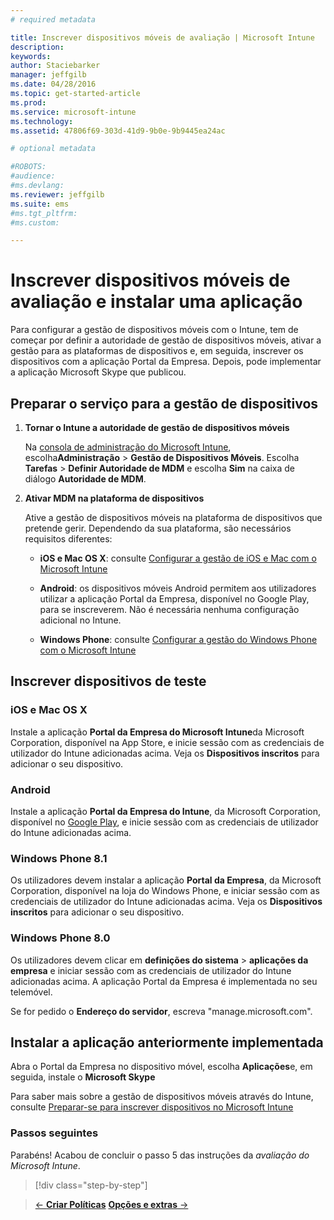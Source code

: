 ```yaml
---
# required metadata

title: Inscrever dispositivos móveis de avaliação | Microsoft Intune
description:
keywords:
author: Staciebarker
manager: jeffgilb
ms.date: 04/28/2016
ms.topic: get-started-article
ms.prod:
ms.service: microsoft-intune
ms.technology:
ms.assetid: 47806f69-303d-41d9-9b0e-9b9445ea24ac

# optional metadata

#ROBOTS:
#audience:
#ms.devlang:
ms.reviewer: jeffgilb
ms.suite: ems
#ms.tgt_pltfrm:
#ms.custom:

---
```


# Inscrever dispositivos móveis de avaliação e instalar uma aplicação
Para configurar a gestão de dispositivos móveis com o Intune, tem de começar por definir a autoridade de gestão de dispositivos móveis, ativar a gestão para as plataformas de dispositivos e, em seguida, inscrever os dispositivos com a aplicação Portal da Empresa. Depois, pode implementar a aplicação Microsoft Skype que publicou.

## Preparar o serviço para a gestão de dispositivos

1.  **Tornar o Intune a autoridade de gestão de dispositivos móveis**

    Na [consola de administração do Microsoft Intune](https://manage.microsoft.com/), escolha**Administração** &gt; **Gestão de Dispositivos Móveis**. Escolha **Tarefas** > **Definir Autoridade de MDM** e escolha **Sim** na caixa de diálogo **Autoridade de MDM**.

2.  **Ativar MDM na plataforma de dispositivos**

    Ative a gestão de dispositivos móveis na plataforma de dispositivos que pretende gerir. Dependendo da sua plataforma, são necessários requisitos diferentes:

    -   **iOS e Mac OS X**: consulte [Configurar a gestão de iOS e Mac com o Microsoft Intune](/Intune/Deploy-Use/set-up-ios-and-mac-management-with-microsoft-intune)

    -   **Android**: os dispositivos móveis Android permitem aos utilizadores utilizar a aplicação Portal da Empresa, disponível no Google Play, para se inscreverem. Não é necessária nenhuma configuração adicional no Intune.

    -   **Windows Phone**: consulte [Configurar a gestão do Windows Phone com o Microsoft Intune](/Intune/Deploy-Use/set-up-windows-phone-management-with-microsoft-intune)

## Inscrever dispositivos de teste

### iOS e Mac OS X
Instale a aplicação **Portal da Empresa do Microsoft Intune**da Microsoft Corporation, disponível na App Store, e inicie sessão com as credenciais de utilizador do Intune adicionadas acima. Veja os **Dispositivos inscritos** para adicionar o seu dispositivo.

### Android
Instale a aplicação **Portal da Empresa do Intune**, da Microsoft Corporation, disponível no [Google Play](http://go.microsoft.com/fwlink/p/?LinkId=386612), e inicie sessão com as credenciais de utilizador do Intune adicionadas acima.

### Windows Phone 8.1
Os utilizadores devem instalar a aplicação **Portal da Empresa**, da Microsoft Corporation, disponível na loja do Windows Phone, e iniciar sessão com as credenciais de utilizador do Intune adicionadas acima.  Veja os **Dispositivos inscritos** para adicionar o seu dispositivo.

 ### Windows Phone 8.0
 Os utilizadores devem clicar em **definições do sistema** &gt; **aplicações da empresa** e iniciar sessão com as credenciais de utilizador do Intune adicionadas acima. A aplicação Portal da Empresa é implementada no seu telemóvel.

Se for pedido o **Endereço do servidor**, escreva "manage.microsoft.com".


## Instalar a aplicação anteriormente implementada
Abra o Portal da Empresa no dispositivo móvel, escolha **Aplicações**e, em seguida, instale o **Microsoft Skype**

Para saber mais sobre a gestão de dispositivos móveis através do Intune, consulte [Preparar-se para inscrever dispositivos no Microsoft Intune](/Intune/deploy-use/get-ready-to-enroll-devices-in-microsoft-intune)

### Passos seguintes
Parabéns! Acabou de concluir o passo 5 das instruções da *avaliação do Microsoft Intune*.

>[!div class="step-by-step"]

>[&larr; **Criar Políticas**](.\get-started-with-a-30-day-trial-of-microsoft-intune-step-4.md)     [**Opções e extras** &rarr;](.\get-started-with-a-30-day-trial-of-microsoft-intune-step-6.md)  


<!--HONumber=May16_HO2-->


